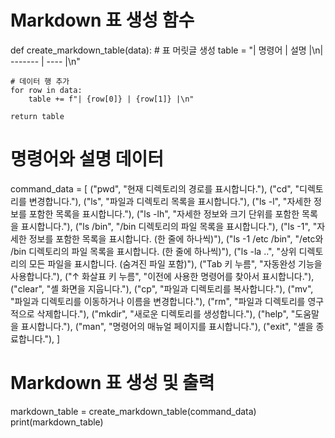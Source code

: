# Markdown 표 생성 함수
def create_markdown_table(data):
    # 표 머릿글 생성
    table = "| 명령어 | 설명 |\n| ------- | ---- |\n"

    # 데이터 행 추가
    for row in data:
        table += f"| {row[0]} | {row[1]} |\n"

    return table

# 명령어와 설명 데이터
command_data = [
    ("pwd", "현재 디렉토리의 경로를 표시합니다."),
    ("cd", "디렉토리를 변경합니다."),
    ("ls", "파일과 디렉토리 목록을 표시합니다."),
    ("ls -l", "자세한 정보를 포함한 목록을 표시합니다."),
    ("ls -lh", "자세한 정보와 크기 단위를 포함한 목록을 표시합니다."),
    ("ls /bin", "/bin 디렉토리의 파일 목록을 표시합니다."),
    ("ls -1", "자세한 정보를 포함한 목록을 표시합니다. (한 줄에 하나씩)"),
    ("ls -1 /etc /bin", "/etc와 /bin 디렉토리의 파일 목록을 표시합니다. (한 줄에 하나씩)"),
    ("ls -la ..", "상위 디렉토리의 모든 파일을 표시합니다. (숨겨진 파일 포함)"),
    ("Tab 키 누름", "자동완성 기능을 사용합니다."),
    ("↑ 화살표 키 누름", "이전에 사용한 명령어를 찾아서 표시합니다."),
    ("clear", "셸 화면을 지웁니다."),
    ("cp", "파일과 디렉토리를 복사합니다."),
    ("mv", "파일과 디렉토리를 이동하거나 이름을 변경합니다."),
    ("rm", "파일과 디렉토리를 영구적으로 삭제합니다."),
    ("mkdir", "새로운 디렉토리를 생성합니다."),
    ("help", "도움말을 표시합니다."),
    ("man", "명령어의 매뉴얼 페이지를 표시합니다."),
    ("exit", "셸을 종료합니다."),
]

# Markdown 표 생성 및 출력
markdown_table = create_markdown_table(command_data)
print(markdown_table)

